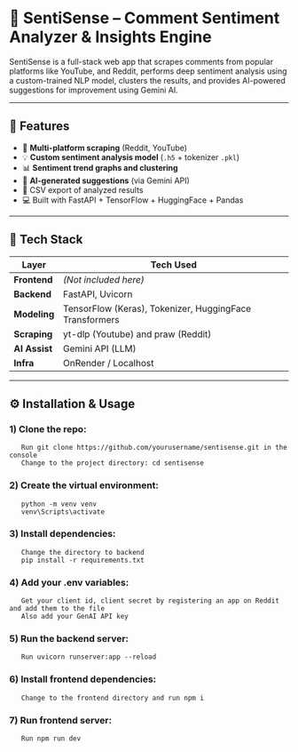 # 🎯 SentiSense – Comment Sentiment Analyzer & Insights Engine

SentiSense is a full-stack web app that scrapes comments from popular platforms like YouTube, and Reddit, performs deep sentiment analysis using a custom-trained NLP model, clusters the results, and provides AI-powered suggestions for improvement using Gemini AI.

---

## 🚀 Features

- 🔎 **Multi-platform scraping** (Reddit, YouTube)
- 💡 **Custom sentiment analysis model** (`.h5` + tokenizer `.pkl`)
- 📊 **Sentiment trend graphs and clustering**
- 🤖 **AI-generated suggestions** (via Gemini API)
- 📁 CSV export of analyzed results
- 💻 Built with FastAPI + TensorFlow + HuggingFace + Pandas

---

## 🧠 Tech Stack

| Layer        | Tech Used                      |
|--------------|-------------------------------|
| **Frontend** | *(Not included here)*         |
| **Backend**  | FastAPI, Uvicorn              |
| **Modeling** | TensorFlow (Keras), Tokenizer, HuggingFace Transformers |
| **Scraping** | yt-dlp (Youtube) and praw (Reddit)        |
| **AI Assist**| Gemini API (LLM)              |
| **Infra**    | OnRender / Localhost          |

---

## ⚙️ Installation & Usage
### 1) Clone the repo:
       Run git clone https://github.com/yourusername/sentisense.git in the console
       Change to the project directory: cd sentisense
### 2) Create the virtual environment:
       python -m venv venv
       venv\Scripts\activate
### 3) Install dependencies:
       Change the directory to backend
       pip install -r requirements.txt
### 4) Add your .env variables:
       Get your client id, client secret by registering an app on Reddit and add them to the file
       Also add your GenAI API key 
### 5) Run the backend server:
       Run uvicorn runserver:app --reload
### 6) Install frontend dependencies:
       Change to the frontend directory and run npm i
### 7) Run frontend server:
       Run npm run dev



